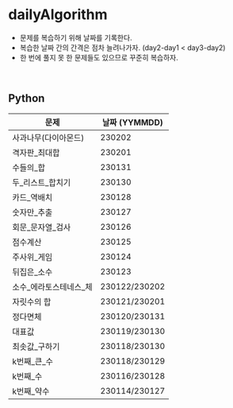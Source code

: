 # dailyAlgorithm

- 문제를 복습하기 위해 날짜를 기록한다.
- 복습한 날짜 간의 간격은 점차 늘려나가자. (day2-day1 < day3-day2)
- 한 번에 풀지 못 한 문제들도 있으므로 꾸준히 복습하자.

<br>

## Python
|문제|날짜 (YYMMDD)|
|---|---|
|사과나무(다이아몬드)|230202|
|격자판_최대합|230201|
|수들의_합|230131|
|두_리스트_합치기|230130|
|카드_역배치|230128|
|숫자만_추출|230127|
|회문_문자열_검사|230126|
|점수계산|230125|
|주사위_게임|230124|
|뒤집은_소수|230123|
|소수_에라토스테네스_체|230122/230202|
|자릿수의 합|230121/230201|
|정다면체|230120/230131|
|대표값|230119/230130|
|최솟값_구하기|230118/230130|
|k번째_큰_수|230118/230129|
|k번째_수|230116/230128|
|k번째_약수|230114/230127|
